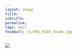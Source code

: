 ```yaml
---
layout: image
title: 
subtitle: 
permalink: 
tags: emil
thumburl: /i/IMG_9134_thumb.jpg
---
```

![]({{site.url}}/i/IMG_9134_thumb.jpg)
